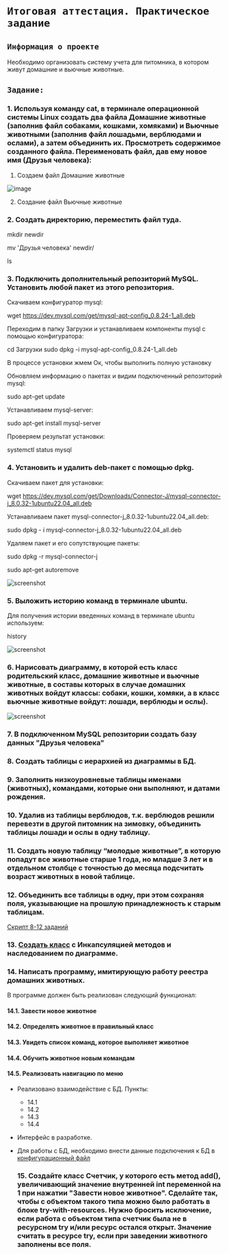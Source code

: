 # `Итоговая аттестация. Практическое задание`

## `Информация о проекте`
Необходимо организовать систему учета для питомника, в котором живут домашние и вьючные животные.

## `Задание:`

### 1. Используя команду cat, в терминале операционной системы Linux создать два файла Домашние животные (заполнив файл собаками, кошками, хомяками) и Вьючные животными (заполнив файл лошадьми, верблюдами и ослами), а затем объединить их. Просмотреть содержимое созданного файла. Переименовать файл, дав ему новое имя (Друзья человека):

  1. Создаем файл Домашние животные

![image](https://github.com/MilaVoroina97/Final_Attestation/assets/96314768/cee1121b-a431-4efc-b583-a74a2ffd79ce)


  2. Создание файл Вьючные животные

### 2. Создать директорию, переместить файл туда.

mkdir newdir

mv 'Друзья человека' newdir/

ls


### 3. Подключить дополнительный репозиторий MySQL. Установить любой пакет из этого репозитория.

Скачиваем конфигуратор mysql:

wget https://dev.mysql.com/get/mysql-apt-config_0.8.24-1_all.deb

Переходим в папку Загрузки и устанавливаем компоненты mysql с помощью конфигуратора:

cd Загрузки
sudo dpkg -i mysql-apt-config_0.8.24-1_all.deb

В процессе установки жмем Ок, чтобы выполнить полную установку

Обновляем информацию о пакетах и видим подключенный репозиторий mysql:

sudo apt-get update

Устанавливаем mysql-server:

sudo apt-get install mysql-server

Проверяем результат установки:

systemctl status mysql

### 4. Установить и удалить deb-пакет с помощью dpkg.

Скачиваем пакет для установки:

wget https://dev.mysql.com/get/Downloads/Connector-J/mysql-connector-j_8.0.32-1ubuntu22.04_all.deb

Устанавливаем пакет mysql-connector-j_8.0.32-1ubuntu22.04_all.deb:

sudo dpkg - i mysql-connector-j_8.0.32-1ubuntu22.04_all.deb

Удаляем пакет и его сопутствующие пакеты:

sudo dpkg -r mysql-connector-j

sudo apt-get autoremove

![screenshot](img/3-4-5.png)

### 5. Выложить историю команд в терминале ubuntu.

Для получения истории введенных команд в терминале ubuntu используем:

history

![screenshot](img/all_commands.png)

### 6. Нарисовать диаграмму, в которой есть класс родительский класс, домашние животные и вьючные животные, в составы которых в случае домашних животных войдут классы: собаки, кошки, хомяки, а в класс вьючные животные войдут: лошади, верблюды и ослы).

![screenshot](img/class_diagram.png)

### 7. В подключенном MySQL репозитории создать базу данных "Друзья человека"

### 8. Создать таблицы с иерархией из диаграммы в БД.

### 9. Заполнить низкоуровневые таблицы именами (животных), командами, которые они выполняют, и датами рождения.

### 10. Удалив из таблицы верблюдов, т.к. верблюдов решили перевезти в другой питомник на зимовку, объединить таблицы лошади и ослы в одну таблицу.

### 11. Создать новую таблицу “молодые животные”, в которую попадут все животные старше 1 года, но младше 3 лет и в отдельном столбце с точностью до месяца подсчитать возраст животных в новой таблице.

### 12. Объединить все таблицы в одну, при этом сохраняя поля, указывающие на прошлую принадлежность к старым таблицам.

[Cкрипт 8-12 заданий](sql_script.sql)

### 13. [Создать класс](Animals) с Инкапсуляцией методов и наследованием по диаграмме.

### 14. Написать программу, имитирующую работу реестра домашних животных.
В программе должен быть реализован следующий функционал:

#### 14.1. Завести новое животное
#### 14.2. Определять животное в правильный класс
#### 14.3. Увидеть список команд, которое выполняет животное
#### 14.4. Обучить животное новым командам
#### 14.5. Реализовать навигацию по меню

- Реализовано взаимодействие с БД. Пункты: 
  - 14.1
  - 14.2
  - 14.3
  - 14.4 

- Интерфейс в разработке.

- Для работы с БД, необходимо внести данные подключения к БД в [конфигурационный файл](db/ConnectData.java)

  ### 15. Создайте класс Счетчик, у которого есть метод add(), увеличивающий значение внутренней int переменной на 1 при нажатии "Завести новое животное". Сделайте так, чтобы с объектом такого типа можно было работать в блоке try-with-resources. Нужно бросить исключение, если работа с объектом типа счетчик была не в ресурсном try и/или ресурс остался открыт. Значение считать в ресурсе try, если при заведении животного заполнены все поля.
